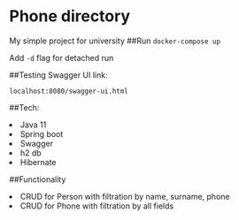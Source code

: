 # Phone directory
My simple project for university
##Run
```docker-compose up```

Add ```-d``` flag for detached run

##Testing
 Swagger UI link:

 ```localhost:8080/swagger-ui.html```
 
##Tech:
 <li> Java 11
 <li> Spring boot
 <li> Swagger
 <li> h2 db
 <li> Hibernate

##Functionality

<li> CRUD for Person with filtration by name, surname, phone
<li> CRUD for Phone with filtration by all fields

